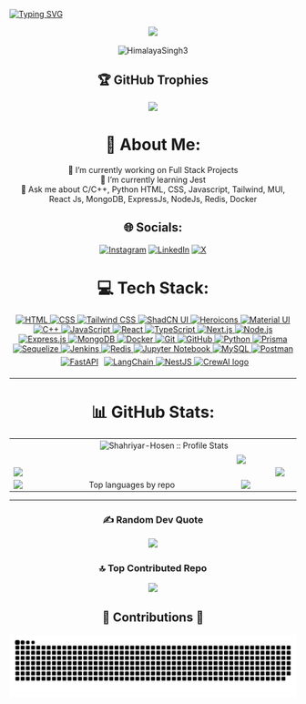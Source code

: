 <div align="center">

<div align="left">

  [![Typing SVG](https://readme-typing-svg.demolab.com?font=arial&weight=900&size=30&pause=1000&background=FF020200&width=800&height=100&lines=%F0%9F%91%A8%E2%80%8D%F0%9F%92%BB+Himalaya+Singh;%F0%9F%A7%A0+Full+Stack+Developer+%7C+BCA+Student+%7C+21+y%2Fo+%7C+India;%F0%9F%92%BB+MERN+Stack+%7C+TypeScript+%7C+Redis+%7C+Docker+%7C+Python)](https://git.io/typing-svg)
  
</div>

<div align="center">
<img src="https://github.com/Anmol-Baranwal/Cool-GIFs-For-GitHub/assets/74038190/3b4607a1-1cc6-41f1-926f-892ae880e7a5" width="500">
</div>


<p align="center"> <img src="https://komarev.com/ghpvc/?username=HimalayaSingh3&label=Profile%20views&color=0e75b6&style=flat" alt="HimalayaSingh3" /> </p>

## 🏆 GitHub Trophies
![](https://github-profile-trophy.vercel.app/?username=HimalayaSingh3&theme=radical&no-frame=false&no-bg=true&margin-w=4)
  

# 💫 About Me:
🔭 I’m currently working on Full Stack Projects<br>🌱 I’m currently learning Jest<br>💬 Ask me about C/C++, Python HTML, CSS, Javascript, Tailwind, MUI, React Js, MongoDB, ExpressJs, NodeJs, Redis, Docker


## 🌐 Socials:
[![Instagram](https://img.shields.io/badge/Instagram-%23E4405F.svg?logo=Instagram&logoColor=white)](https://instagram.com/himalaya___singh) [![LinkedIn](https://img.shields.io/badge/LinkedIn-%230077B5.svg?logo=linkedin&logoColor=white)](https://linkedin.com/in/linkedin.com/in/himalaya-singh-ba44722a4) [![X](https://img.shields.io/badge/X-black.svg?logo=X&logoColor=white)](https://x.com/Himalaya_Singh) 



# 💻 Tech Stack:

<div align="center">
  <a href="https://developer.mozilla.org/en-US/docs/Web/HTML" target="_blank">
  <img src="https://skillicons.dev/icons?i=html" width="48" alt="HTML"/>
</a>
<a href="https://developer.mozilla.org/en-US/docs/Web/CSS" target="_blank">
  <img src="https://skillicons.dev/icons?i=css" width="48" alt="CSS"/>
</a>
<a href="https://tailwindcss.com/" target="_blank">
  <img src="https://skillicons.dev/icons?i=tailwind" width="48" alt="Tailwind CSS"/>
</a>
<a href="https://ui.shadcn.dev/" target="_blank">
  <img src="https://api.iconify.design/simple-icons/shadcnui.svg?width=48&height=48" width="48" alt="ShadCN UI"/>
</a>
<a href="https://heroicons.com/" target="_blank">
  <img src="https://api.iconify.design/heroicons:home.svg?width=48&height=48" width="48" alt="Heroicons"/>
</a>
<a href="https://mui.com/" target="_blank">
  <img src="https://skillicons.dev/icons?i=mui" width="48" alt="Material UI"/>
</a>
<a href="https://isocpp.org/" target="_blank">
  <img src="https://skillicons.dev/icons?i=cpp" width="48" alt="C++"/>
</a>

  <a href="https://developer.mozilla.org/en-US/docs/Web/JavaScript" target="_blank">
    <img src="https://skillicons.dev/icons?i=js" width="48" alt="JavaScript"/>
  </a>
  <a href="https://reactjs.org" target="_blank">
    <img src="https://skillicons.dev/icons?i=react" width="48" alt="React"/>
  </a>
   <a href="https://www.typescriptlang.org/" target="_blank">
    <img src="https://skillicons.dev/icons?i=ts" width="48" alt="TypeScript"/>
  </a>

  <!-- Next.js -->
  <a href="https://nextjs.org/" target="_blank">
    <img src="https://skillicons.dev/icons?i=nextjs" width="48" alt="Next.js"/>
  </a>
  <a href="https://nodejs.org" target="_blank">
    <img src="https://skillicons.dev/icons?i=nodejs" width="48" alt="Node.js"/>
  </a>
  <a href="https://expressjs.com/" target="_blank">
    <img src="https://skillicons.dev/icons?i=express" width="48" alt="Express.js"/>
  </a>
  <a href="https://www.mongodb.com/" target="_blank">
    <img src="https://skillicons.dev/icons?i=mongodb" width="48" alt="MongoDB"/>
  </a>
 
  <a href="https://www.docker.com/" target="_blank">
    <img src="https://skillicons.dev/icons?i=docker" width="48" alt="Docker"/>
  </a>
  <a href="https://git-scm.com/" target="_blank">
    <img src="https://skillicons.dev/icons?i=git" width="48" alt="Git"/>
  </a>
  <a href="https://github.com/" target="_blank">
    <img src="https://skillicons.dev/icons?i=github" width="48" alt="GitHub"/>
  </a>
  <a href="https://www.python.org/" target="_blank">
    <img src="https://skillicons.dev/icons?i=python" width="48" alt="Python"/>
  </a>
  <a href="https://www.prisma.io/" target="_blank">
    <img src="https://skillicons.dev/icons?i=prisma" width="48" alt="Prisma"/>
  </a>

<!-- Sequelize -->
<a href="https://sequelize.org/" target="_blank">
  <img src="https://skillicons.dev/icons?i=sequelize" width="48" alt="Sequelize" />
</a>


<!-- Jenkins -->
<a href="https://www.jenkins.io/" target="_blank">
  <img src="https://skillicons.dev/icons?i=jenkins" width="48" alt="Jenkins" />
</a>

<a href="https://redis.io/" target="_blank">
    <img src="https://skillicons.dev/icons?i=redis" width="48" alt="Redis"/>
  </a>

  <a href="https://jupyter.org/" target="_blank">
  <img src="https://upload.wikimedia.org/wikipedia/commons/3/38/Jupyter_logo.svg" width="48" alt="Jupyter Notebook"/>
</a>

  <!-- MySQL -->
  <a href="https://www.mysql.com/" target="_blank">
    <img src="https://cdn.jsdelivr.net/gh/simple-icons/simple-icons/icons/mysql.svg" width="48" alt="MySQL"/>
  </a>
  <a href="https://www.postman.com/" target="_blank">
    <img src="https://cdn.jsdelivr.net/gh/simple-icons/simple-icons/icons/postman.svg" width="48" alt="Postman"/>
  </a>
  <a href="https://fastapi.tiangolo.com/" target="_blank"
   style="display: inline-block; padding: 6px; background: white; border-radius: 8px;">
  <img src="https://www.svgrepo.com/show/330413/fastapi.svg" width="48" alt="FastAPI" />
</a>

  <a href="https://www.langchain.com/" target="_blank">
  <img src="https://raw.githubusercontent.com/langchain-ai/langchain/master/docs/static/img/favicon.ico" width="48" alt="LangChain" />
</a>
<a href="https://nestjs.com/" target="_blank">
  <img src="https://skillicons.dev/icons?i=nestjs" width="48" alt="NestJS"/>
</a>

<a href="https://crewai.com/" target="_blank">
  <img src="https://cdn.jsdelivr.net/npm/simple-icons@latest/icons/crewai.svg" width="48" alt="CrewAI logo"/>
</a>



</div>

---


<div align="center">
  
# 📊 GitHub Stats:
<div align="center">
  <table align="center" width="100%">
    <tr>
      <td colspan="1" align="center">
        <img
          width="400px"
          alt="Shahriyar-Hosen :: Profile Stats"
          src="https://github-readme-stats.vercel.app/api?username=HimalayaSingh3&theme=blue-green&amp;show_icons=true&amp;count_private=true&amp;hide_border=true"
        />
      </td>
      <td colspan="1" align="center">
      <img
          align="center"
          width="400px"
          src="http://github-profile-summary-cards.vercel.app/api/cards/profile-details?username=HimalayaSingh3&theme=blue_green"
          alt="Profile details" 
        />
      </td>
    </tr>
    <tr>
      <td colspan="2" align="center">
       <img
          align="center"
          width="70%"
          src="https://github-readme-streak-stats.herokuapp.com?user=HimalayaSingh3&theme=blue-green&hide_border=true"
        />
      </td>
    </tr>
    <tr>
     <td colspan="2">
       <div style="display: flex; justify-content: center; align-items: start;" justify="center" align="center">
          <img
            width="460px"
            src="http://github-profile-summary-cards.vercel.app/api/cards/productive-time?username=HimalayaSingh3&theme=blue_green&utcOffset=8"
          />
         <img
            width="340px"
            alt="Shahriyar-Hosen :: Top Langs"
            src="https://github-readme-stats.vercel.app/api/top-langs/?username=HimalayaSingh3&langs_count=20&theme=blue-green&layout=compact&hide=html"
         />
        </div>
      </td>
    </tr>
    <tr>
      <td colspan="2">
        <div style="display: flex; justify-content: center;" align="center">
          <img src="http://github-profile-summary-cards.vercel.app/api/cards/repos-per-language?username=HimalayaSingh3&theme=blue_green" alt="Top languages by repo" width="400" />
          <img src="http://github-profile-summary-cards.vercel.app/api/cards/most-commit-language?username=HimalayaSingh3&theme=blue_green" alt="Top languages by commit" width="400" />
        </div>
      </td>
    </tr>
</table>
</div>


---


### ✍️ Random Dev Quote
![](https://quotes-github-readme.vercel.app/api?type=horizontal&theme=radical)

### 🔝 Top Contributed Repo
![](https://github-contributor-stats.vercel.app/api?username=HimalayaSingh3&limit=5&theme=dark&combine_all_yearly_contributions=true)


  <h2>🐍 Contributions 🐍</h2>
  <img alt="snake eating my contributions" src="https://raw.githubusercontent.com/salesp07/salesp07/output/github-contribution-grid-snake.svg" />
</div>

</div>

</div>
